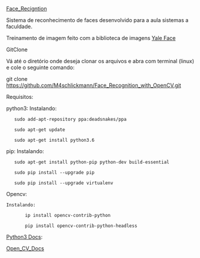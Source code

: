 [Face_Recigntion](https://github.com/M4schlickmann/Face_Recognition_with_OpenCV) 


Sistema de reconhecimento de faces desenvolvido para a aula sistemas a faculdade.

Treinamento de imagem feito com a biblioteca de imagens 
[Yale Face](http://vision.ucsd.edu/content/yale-face-database) 

GitClone
		
Vá até o diretório onde deseja clonar os arquivos e abra com  terminal (linux) e cole o seguinte comando:

   git clone https://github.com/M4schlickmann/Face_Recognition_with_OpenCV.git


Requisitos:
	
python3:
	Instalando:
		
	   sudo add-apt-repository ppa:deadsnakes/ppa

   	   sudo apt-get update

	   sudo apt-get install python3.6
pip: 
	Instalando:	
		
	   sudo apt-get install python-pip python-dev build-essential 

	   sudo pip install --upgrade pip 

	   sudo pip install --upgrade virtualenv

Opencv:
  
  	Instalando:
        
           ip install opencv-contrib-python

           pip install opencv-contrib-python-headless 
        
[Python3 Docs](https://docs.python.org/3/):


[Open_CV_Docs](https://docs.opencv.org/) 
